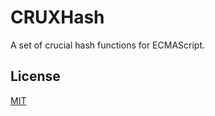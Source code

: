 # CRUXHash

A set of crucial hash functions for ECMAScript.

## License

[MIT](https://maxroecker.mit-license.org/)

